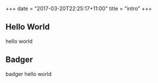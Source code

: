 +++
date = "2017-03-20T22:25:17+11:00"
title = "intro"
+++

## Hello World

hello world


## Badger

badger hello world
